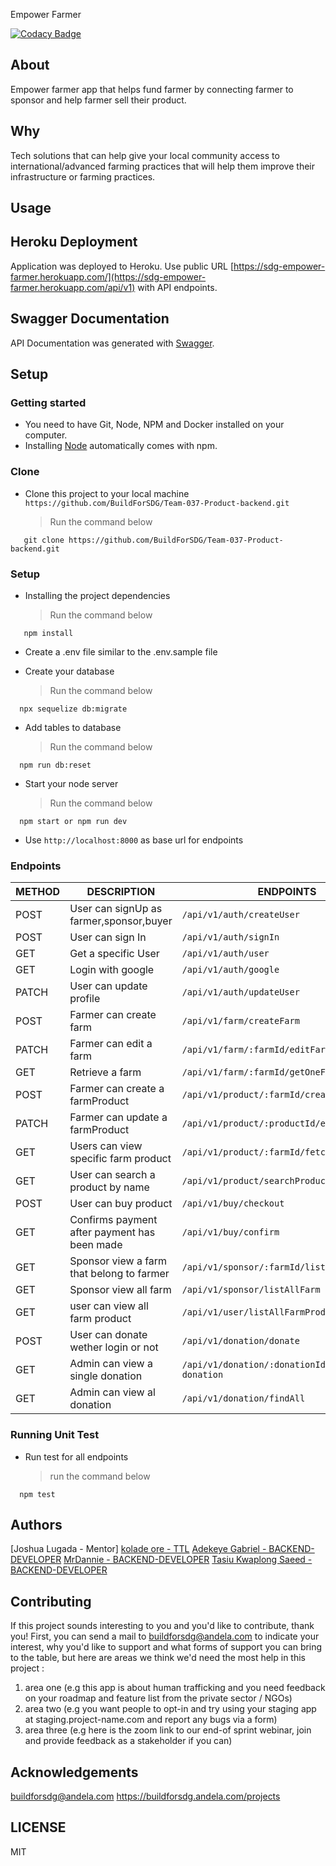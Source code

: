 Empower Farmer

[![Codacy Badge](https://api.codacy.com/project/badge/Grade/f4f54e902f3c40daa2b3ab0b77a65da0)](https://app.codacy.com/gh/BuildForSDG/Team-037-Product-backend/dashboard)

## About

Empower farmer app that helps fund farmer by connecting farmer to sponsor and help farmer sell their product.

## Why
Tech solutions that can help give your local community access to international/advanced farming practices that will help them improve their infrastructure or farming practices.

## Usage

## Heroku Deployment

Application was deployed to Heroku. Use public URL [https://sdg-empower-farmer.herokuapp.com/](https://sdg-empower-farmer.herokuapp.com/api/v1) with API endpoints.

## Swagger Documentation

API Documentation was generated with [Swagger](https://sdg-empower-farmer.herokuapp.com/docs).


## Setup

### Getting started

* You need to have Git, Node, NPM and Docker installed on your computer.
* Installing [Node](node) automatically comes with npm.

### Clone

* Clone this project to your local machine `https://github.com/BuildForSDG/Team-037-Product-backend.git`
  > Run the command below

```shell
   git clone https://github.com/BuildForSDG/Team-037-Product-backend.git
```

### Setup

* Installing the project dependencies
  > Run the command below

```shell
   npm install
```

* Create a .env file similar to the .env.sample file

* Create your database
  > Run the command below

```shell
  npx sequelize db:migrate
```

* Add tables to database
  > Run the command below

```shell
  npm run db:reset
```

* Start your node server
  > Run the command below

```shell
  npm start or npm run dev
```

* Use `http://localhost:8000` as base url for endpoints

### Endpoints

| METHOD | DESCRIPTION                             | ENDPOINTS
| ------ | --------------------------------------- | -------------------------
| POST   | User can signUp as farmer,sponsor,buyer | `/api/v1/auth/createUser`
| POST   | User can sign In                        | `/api/v1/auth/signIn`
| GET    | Get a specific User                     | `/api/v1/auth/user`
| GET    | Login with google                       | `/api/v1/auth/google`
| PATCH  | User can update profile                 | `/api/v1/auth/updateUser`
| POST   | Farmer can create farm                  | `/api/v1/farm/createFarm`
| PATCH  | Farmer can edit a farm                  | `/api/v1/farm/:farmId/editFarm`
| GET    | Retrieve  a farm                        | `/api/v1/farm/:farmId/getOneFarm`
| POST   | Farmer can create a farmProduct         | `/api/v1/product/:farmId/createFarmProduct`
| PATCH  | Farmer can update a farmProduct         | `/api/v1/product/:productId/editProduct`
| GET    | Users can view specific farm product    |  `/api/v1/product/:farmId/fetchProducts`
| GET    | User can search a product by name       | `/api/v1/product/searchProduct`
| POST   | User can buy product                    | `/api/v1/buy/checkout`
| GET    | Confirms payment after payment has been made | `/api/v1/buy/confirm`
| GET    | Sponsor view a farm that belong to farmer| `/api/v1/sponsor/:farmId/listOneFarm`
| GET    | Sponsor view all farm                    | `/api/v1/sponsor/listAllFarm`
| GET    | user can view all farm product           | `/api/v1/user/listAllFarmProduct`
 POST    | User can donate wether login or not      | `/api/v1/donation/donate`
 GET     | Admin can view a single donation         | `/api/v1/donation/:donationId/find-donation`
 GET     | Admin can view al donation               | `/api/v1/donation/findAll`


### Running Unit Test

* Run test for all endpoints
  > run the command below
  
```shell
  npm test
```
## Authors

[Joshua Lugada - Mentor]
[kolade ore - TTL](https://github.com/koladeore)
[Adekeye Gabriel - BACKEND-DEVELOPER](https://github.com/teezyfortune)
[MrDannie - BACKEND-DEVELOPER](https://github.com/MrDannie)
[Tasiu Kwaplong Saeed - BACKEND-DEVELOPER](https://github.com/tasiukwaplong)

## Contributing
If this project sounds interesting to you and you'd like to contribute, thank you!
First, you can send a mail to buildforsdg@andela.com to indicate your interest, why you'd like to support and what forms of support you can bring to the table, but here are areas we think we'd need the most help in this project :
1.  area one (e.g this app is about human trafficking and you need feedback on your roadmap and feature list from the private sector / NGOs)
2.  area two (e.g you want people to opt-in and try using your staging app at staging.project-name.com and report any bugs via a form)
3.  area three (e.g here is the zoom link to our end-of sprint webinar, join and provide feedback as a stakeholder if you can)

## Acknowledgements

buildforsdg@andela.com
https://buildforsdg.andela.com/projects


## LICENSE
MIT

